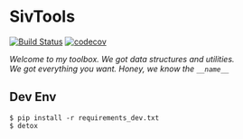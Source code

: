 # SivTools

[![Build Status](https://travis-ci.org/alysivji/sivtools.svg?branch=master)](https://travis-ci.org/alysivji/sivtools) [![codecov](https://codecov.io/gh/alysivji/sivtools/branch/master/graph/badge.svg)](https://codecov.io/gh/alysivji/sivtools)

*Welcome to my toolbox. We got data structures and utilities.*<br />
*We got everything you want. Honey, we know the `__name__`*

## Dev Env

```console
$ pip install -r requirements_dev.txt
$ detox
```
